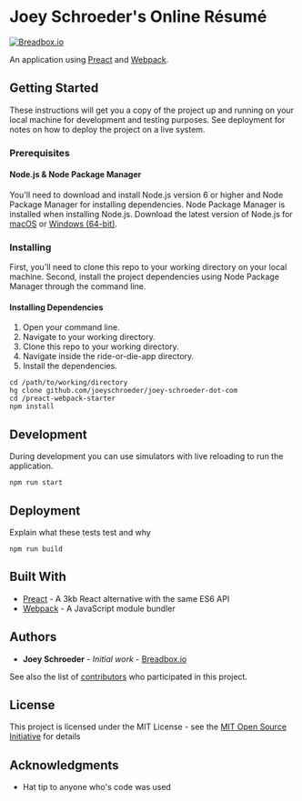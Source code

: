 # Joey Schroeder's Online Résumé
[![Breadbox.io](http://i.imgur.com/vAw3l8H.png)](http://breadbox.io)

An application using [Preact](https://github.com/developit/preact) and [Webpack](https://github.com/webpack/webpack).

## Getting Started

These instructions will get you a copy of the project up and running on your local machine for development and testing purposes. See deployment for notes on how to deploy the project on a live system.

### Prerequisites

#### Node.js & Node Package Manager
You'll need to download and install Node.js version 6 or higher and Node Package Manager for installing dependencies.  Node Package Manager is installed when installing Node.js.  Download the latest version of Node.js for [macOS](https://nodejs.org/dist/v6.11.0/node-v6.11.0.pkg) or [Windows (64-bit)](https://nodejs.org/dist/v6.11.0/node-v6.11.0-x86.msi).

### Installing

First, you'll need to clone this repo to your working directory on your local machine.  Second, install the project dependencies using Node Package Manager through the command line.

#### Installing Dependencies

1. Open your command line.
2. Navigate to your working directory.
3. Clone this repo to your working directory.
4. Navigate inside the ride-or-die-app directory.
5. Install the dependencies.

```
cd /path/to/working/directory
hg clone github.com/joeyschroeder/joey-schroeder-dot-com
cd /preact-webpack-starter
npm install
```

## Development

During development you can use simulators with live reloading to run the application.

```
npm run start
```

## Deployment

Explain what these tests test and why

```
npm run build
```

## Built With

* [Preact](https://github.com/developit/preact) - A 3kb React alternative with the same ES6 API
* [Webpack](https://github.com/webpack/webpack) - A JavaScript module bundler

## Authors

* **Joey Schroeder** - *Initial work* - [Breadbox.io](https://github.com/BreadBoxIO)

See also the list of [contributors](https://github.com/your/project/contributors) who participated in this project.

## License

This project is licensed under the MIT License - see the [MIT Open Source Initiative](https://opensource.org/licenses/MIT) for details

## Acknowledgments

* Hat tip to anyone who's code was used
